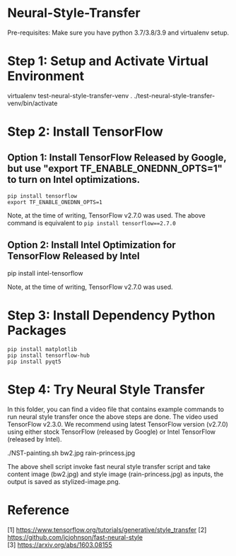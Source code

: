 # Neural-Style-Transfer

Pre-requisites: Make sure you have python 3.7/3.8/3.9 and virtualenv setup.

# Step 1: Setup and Activate Virtual Environment

virtualenv test-neural-style-transfer-venv
. ./test-neural-style-transfer-venv/bin/activate

# Step 2:  Install TensorFlow

## Option 1: Install TensorFlow Released by Google, but use "export TF_ENABLE_ONEDNN_OPTS=1" to turn on Intel optimizations. 
```
pip install tensorflow  
export TF_ENABLE_ONEDNN_OPTS=1
```

Note, at the time of writing, TensorFlow v2.7.0 was used. The above command is equivalent to ``pip install tensorflow==2.7.0``

## Option 2: Install Intel Optimization for TensorFlow Released by Intel

pip install intel-tensorflow

Note, at the time of writing, TensorFlow v2.7.0 was used. 

# Step 3: Install Dependency Python Packages
```
pip install matplotlib
pip install tensorflow-hub
pip install pyqt5
```


# Step 4: Try Neural Style Transfer 
In this folder, you can find a video file that contains example commands to run neural style transfer once the above steps are done. The video used TensorFlow v2.3.0. We recommend using latest TensorFlow version (v2.7.0) using either stock TensorFlow (released by Google) or Intel TensorFlow (released by Intel).  

./NST-painting.sh bw2.jpg rain-princess.jpg 

The above shell script invoke fast neural style transfer script and take content image (bw2.jpg) and style image (rain-princess.jpg) as inputs, the output is saved as stylized-image.png.  


# Reference

[1] https://www.tensorflow.org/tutorials/generative/style_transfer 
[2] https://github.com/jcjohnson/fast-neural-style  
[3] https://arxiv.org/abs/1603.08155
